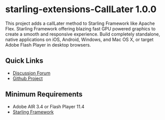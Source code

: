 # starling-extensions-CallLater 1.0.0

This project adds a callLater method to Starling Framework like Apache Flex. Starling Framework offering blazing fast GPU powered graphics to create a smooth and responsive experience. Build completely standalone, native applications on iOS, Android, Windows, and Mac OS X, or target Adobe Flash Player in desktop browsers.

## Quick Links

* [Discussion Forum](http://forum.starling-framework.org/)
* [Github Project](https://github.com/pol2095/starling-extensions-CallLater)

## Minimum Requirements

* Adobe AIR 3.4 or Flash Player 11.4
* [Starling Framework](http://gamua.com/starling/)
